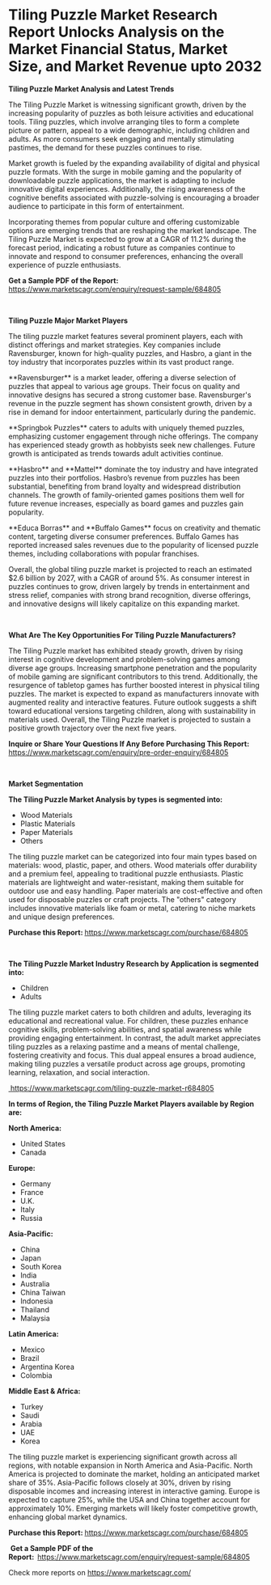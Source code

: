 <p><h1>Tiling Puzzle Market Research Report Unlocks Analysis on the Market Financial Status, Market Size, and Market Revenue upto 2032</h1></p><p><strong>Tiling Puzzle Market Analysis and Latest Trends</strong></p>
<p><p>The Tiling Puzzle Market is witnessing significant growth, driven by the increasing popularity of puzzles as both leisure activities and educational tools. Tiling puzzles, which involve arranging tiles to form a complete picture or pattern, appeal to a wide demographic, including children and adults. As more consumers seek engaging and mentally stimulating pastimes, the demand for these puzzles continues to rise.</p><p>Market growth is fueled by the expanding availability of digital and physical puzzle formats. With the surge in mobile gaming and the popularity of downloadable puzzle applications, the market is adapting to include innovative digital experiences. Additionally, the rising awareness of the cognitive benefits associated with puzzle-solving is encouraging a broader audience to participate in this form of entertainment.</p><p>Incorporating themes from popular culture and offering customizable options are emerging trends that are reshaping the market landscape. The Tiling Puzzle Market is expected to grow at a CAGR of 11.2% during the forecast period, indicating a robust future as companies continue to innovate and respond to consumer preferences, enhancing the overall experience of puzzle enthusiasts.</p></p>
<p><strong>Get a Sample PDF of the Report:&nbsp;</strong> <a href="https://www.marketscagr.com/enquiry/request-sample/684805?utm_campaign=2246&utm_medium=2&utm_source=Github&utm_content=ia&utm_term=08022025&utm_id=tiling-puzzle">https://www.marketscagr.com/enquiry/request-sample/684805</a></p>
<p>&nbsp;</p>
<p><strong>Tiling Puzzle Major Market Players</strong></p>
<p><p>The tiling puzzle market features several prominent players, each with distinct offerings and market strategies. Key companies include Ravensburger, known for high-quality puzzles, and Hasbro, a giant in the toy industry that incorporates puzzles within its vast product range.</p><p>**Ravensburger** is a market leader, offering a diverse selection of puzzles that appeal to various age groups. Their focus on quality and innovative designs has secured a strong customer base. Ravensburger's revenue in the puzzle segment has shown consistent growth, driven by a rise in demand for indoor entertainment, particularly during the pandemic.</p><p>**Springbok Puzzles** caters to adults with uniquely themed puzzles, emphasizing customer engagement through niche offerings. The company has experienced steady growth as hobbyists seek new challenges. Future growth is anticipated as trends towards adult activities continue.</p><p>**Hasbro** and **Mattel** dominate the toy industry and have integrated puzzles into their portfolios. Hasbro’s revenue from puzzles has been substantial, benefiting from brand loyalty and widespread distribution channels. The growth of family-oriented games positions them well for future revenue increases, especially as board games and puzzles gain popularity.</p><p>**Educa Borras** and **Buffalo Games** focus on creativity and thematic content, targeting diverse consumer preferences. Buffalo Games has reported increased sales revenues due to the popularity of licensed puzzle themes, including collaborations with popular franchises.</p><p>Overall, the global tiling puzzle market is projected to reach an estimated $2.6 billion by 2027, with a CAGR of around 5%. As consumer interest in puzzles continues to grow, driven largely by trends in entertainment and stress relief, companies with strong brand recognition, diverse offerings, and innovative designs will likely capitalize on this expanding market.</p></p>
<p>&nbsp;</p>
<p><strong>What Are The Key Opportunities For Tiling Puzzle Manufacturers?</strong></p>
<p><p>The Tiling Puzzle market has exhibited steady growth, driven by rising interest in cognitive development and problem-solving games among diverse age groups. Increasing smartphone penetration and the popularity of mobile gaming are significant contributors to this trend. Additionally, the resurgence of tabletop games has further boosted interest in physical tiling puzzles. The market is expected to expand as manufacturers innovate with augmented reality and interactive features. Future outlook suggests a shift toward educational versions targeting children, along with sustainability in materials used. Overall, the Tiling Puzzle market is projected to sustain a positive growth trajectory over the next five years.</p></p>
<p><strong>Inquire or Share Your Questions If Any Before Purchasing This Report:</strong> <a href="https://www.marketscagr.com/enquiry/pre-order-enquiry/684805?utm_campaign=2246&utm_medium=2&utm_source=Github&utm_content=ia&utm_term=08022025&utm_id=tiling-puzzle">https://www.marketscagr.com/enquiry/pre-order-enquiry/684805</a></p>
<p>&nbsp;</p>
<p><strong>Market Segmentation</strong></p>
<p><strong>The Tiling Puzzle Market Analysis by types is segmented into:</strong></p>
<p><ul><li>Wood Materials</li><li>Plastic Materials</li><li>Paper Materials</li><li>Others</li></ul></p>
<p><p>The tiling puzzle market can be categorized into four main types based on materials: wood, plastic, paper, and others. Wood materials offer durability and a premium feel, appealing to traditional puzzle enthusiasts. Plastic materials are lightweight and water-resistant, making them suitable for outdoor use and easy handling. Paper materials are cost-effective and often used for disposable puzzles or craft projects. The "others" category includes innovative materials like foam or metal, catering to niche markets and unique design preferences.</p></p>
<p><strong>Purchase this Report:&nbsp;</strong><a href="https://www.marketscagr.com/purchase/684805?utm_campaign=2246&utm_medium=2&utm_source=Github&utm_content=ia&utm_term=08022025&utm_id=tiling-puzzle">https://www.marketscagr.com/purchase/684805</a></p>
<p>&nbsp;</p>
<p><strong>The Tiling Puzzle Market Industry Research by Application is segmented into:</strong></p>
<p><ul><li>Children</li><li>Adults</li></ul></p>
<p><p>The tiling puzzle market caters to both children and adults, leveraging its educational and recreational value. For children, these puzzles enhance cognitive skills, problem-solving abilities, and spatial awareness while providing engaging entertainment. In contrast, the adult market appreciates tiling puzzles as a relaxing pastime and a means of mental challenge, fostering creativity and focus. This dual appeal ensures a broad audience, making tiling puzzles a versatile product across age groups, promoting learning, relaxation, and social interaction.</p></p>
<p><a href="https://www.marketscagr.com/tiling-puzzle-market-r684805?utm_campaign=2246&utm_medium=2&utm_source=Github&utm_content=ia&utm_term=08022025&utm_id=tiling-puzzle">&nbsp;https://www.marketscagr.com/tiling-puzzle-market-r684805</a></p>
<p><strong>In terms of Region, the Tiling Puzzle Market Players available by Region are:</strong></p>
<p>
    <p> <strong> North America: </strong>
        <ul>
            <li>United States</li>
            <li>Canada</li>
        </ul>
        </p> 
    <p> <strong> Europe: </strong>
        <ul>
            <li>Germany</li>
            <li>France</li>
            <li>U.K.</li>
            <li>Italy</li>
            <li>Russia</li>
        </ul>
        </p> 
    <p> <strong> Asia-Pacific: </strong>
        <ul>
            <li>China</li>
            <li>Japan</li>
            <li>South Korea</li>
            <li>India</li>
            <li>Australia</li>
            <li>China Taiwan</li>
            <li>Indonesia</li>
            <li>Thailand</li>
            <li>Malaysia</li>
        </ul>
        </p> 
    <p> <strong> Latin America: </strong>
        <ul>
            <li>Mexico</li>
            <li>Brazil</li>
            <li>Argentina Korea</li>
            <li>Colombia</li>
        </ul>
        </p> 
    <p> <strong> Middle East & Africa: </strong>
        <ul>
            <li>Turkey</li>
            <li>Saudi</li>
            <li>Arabia</li>
            <li>UAE</li>
            <li>Korea</li>
        </ul>
    </p>
    </p>
<p><p>The tiling puzzle market is experiencing significant growth across all regions, with notable expansion in North America and Asia-Pacific. North America is projected to dominate the market, holding an anticipated market share of 35%. Asia-Pacific follows closely at 30%, driven by rising disposable incomes and increasing interest in interactive gaming. Europe is expected to capture 25%, while the USA and China together account for approximately 10%. Emerging markets will likely foster competitive growth, enhancing global market dynamics.</p></p>
<p><strong>Purchase this Report: </strong><a href="https://www.marketscagr.com/purchase/684805?utm_campaign=2246&utm_medium=2&utm_source=Github&utm_content=ia&utm_term=08022025&utm_id=tiling-puzzle">https://www.marketscagr.com/purchase/684805</a></p>
<p>&nbsp;<strong>Get a Sample PDF of the Report:&nbsp;&nbsp;</strong><a href="https://www.marketscagr.com/enquiry/request-sample/684805?utm_campaign=2246&utm_medium=2&utm_source=Github&utm_content=ia&utm_term=08022025&utm_id=tiling-puzzle">https://www.marketscagr.com/enquiry/request-sample/684805</a></p>
<p><strong></strong></p>
<p>Check more reports on <a href="https://www.marketscagr.com/?utm_campaign=2246&utm_medium=2&utm_source=Github&utm_content=ia&utm_term=08022025&utm_id=tiling-puzzle">https://www.marketscagr.com/</a></p>